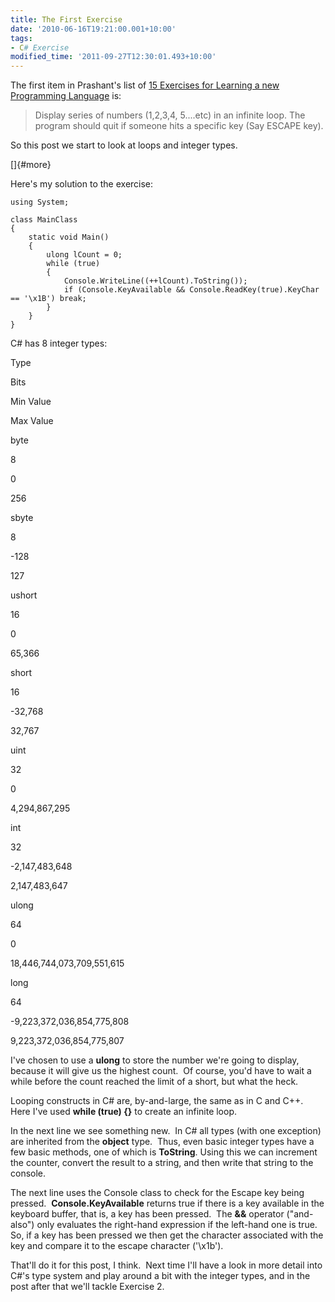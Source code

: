 ```yaml
---
title: The First Exercise
date: '2010-06-16T19:21:00.001+10:00'
tags:
- C# Exercise
modified_time: '2011-09-27T12:30:01.493+10:00'
---
```

The first item in Prashant's list of [15 Exercises for Learning a new
Programming
Language](http://www.jobsnake.com/seek/articles/index.cgi?openarticle&8533)
is:

> Display series of numbers (1,2,3,4, 5\....etc) in an infinite loop.
> The program should quit if someone hits a specific key (Say ESCAPE
> key).

So this post we start to look at loops and integer types.

[]{#more}

Here's my solution to the exercise:

``` {.brush: .csharp}
using System;

class MainClass
{
    static void Main()
    {
        ulong lCount = 0;
        while (true)
        {
            Console.WriteLine((++lCount).ToString());
            if (Console.KeyAvailable && Console.ReadKey(true).KeyChar == '\x1B') break;
        }
    }
}
```

C# has 8 integer types:

Type

Bits

Min Value

Max Value

byte

8

0

256

sbyte

8

-128

127

ushort

16

0

65,366

short

16

-32,768

32,767

uint

32

0

4,294,867,295

int

32

-2,147,483,648

2,147,483,647

ulong

64

0

18,446,744,073,709,551,615

long

64

-9,223,372,036,854,775,808

9,223,372,036,854,775,807

I've chosen to use a **ulong** to store the number we're going to
display, because it will give us the highest count.  Of course, you'd
have to wait a while before the count reached the limit of a short, but
what the heck. 

Looping constructs in C# are, by-and-large, the same as in C and C++. 
Here I've used **while (true) {}** to create an infinite loop.

In the next line we see something new.  In C# all types (with one
exception) are inherited from the **object** type.  Thus, even basic
integer types have a few basic methods, one of which is **ToString**.
Using this we can increment the counter, convert the result to a string,
and then write that string to the console.

The next line uses the Console class to check for the Escape key being
pressed.  **Console.KeyAvailable** returns true if there is a key
available in the keyboard buffer, that is, a key has been pressed.  The
**&&** operator ("and-also") only evaluates the right-hand expression if
the left-hand one is true.  So, if a key has been pressed we then get
the character associated with the key and compare it to the escape
character ('\\x1b').

That'll do it for this post, I think.  Next time I'll have a look in
more detail into C#'s type system and play around a bit with the
integer types, and in the post after that we'll tackle Exercise 2.
